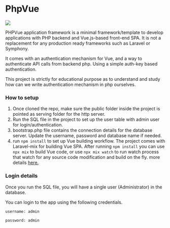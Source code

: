 # PhpVue

![](https://raw.githubusercontent.com/srisar/php_vue_framework/master/public/assets/images/phpvue-logo.png)

PHPVue application framework is a minimal framework/template to develop applications with PHP backend 
and Vue.js-based front-end SPA. It is not a replacement for any production ready frameworks such as Laravel or Symphony. 

It comes with an authentication mechanism for Vue, and a way to authenticate API calls from backend php. Using a simple auth-key based authentication. 

This project is strictly for educational purpose as to understand and study how can we write authentication mechanism in php ourselves.

### How to setup

1. Once cloned the repo, make sure the public folder inside the project is pointed as serving folder for the http server.
2. Run the SQL file in the project to set up the user table with admin user for login/authentication.
3. bootstrap.php file contains the connection details for the database server. Update the username, password and database name if needed.
4. run `npm install` to set up Vue building workflow. The project comes with Laravel-mix for building Vue SPA. After running `npm install` you can use `npx mix` to build Vue code, or use `npx mix watch` to run watch process that watch for any source code modification and build on the fly. more details [here.](https://laravel-mix.com/docs/6.0/upgrade#update-your-npm-scripts)



### Login details

Once you run the SQL file, you will have a single user (Administrator) in the database.

You can login to the app using the following credentials.

`username: admin`

`password: admin`


